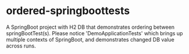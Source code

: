 # ordered-springboottests
A SpringBoot project with H2 DB that demonstrates ordering between springBootTest(s).
Please notice 'DemoApplicationTests' which brings up multiple contexts of SpringBoot, and demonstrates changed DB value across runs. 
